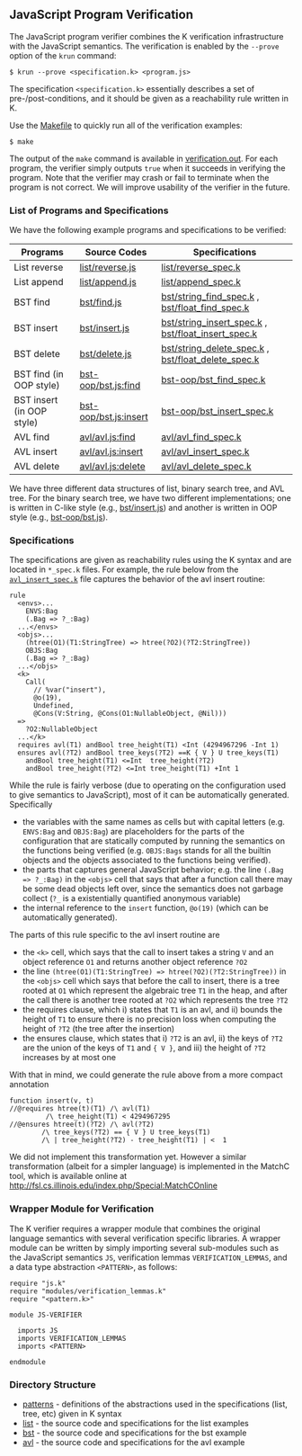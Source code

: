## JavaScript Program Verification

The JavaScript program verifier combines the K verification infrastructure with the JavaScript semantics.
The verification is enabled by the `--prove` option of the `krun` command:
```
$ krun --prove <specification.k> <program.js>
```
The specification `<specification.k>` essentially describes a set of pre-/post-conditions,
and it should be given as a reachability rule written in K.

Use the [Makefile](Makefile) to quickly run all of the verification examples:
```
$ make
```
The output of the ```make``` command is available in [verification.out](verification.out).
For each program, the verifier simply outputs ```true```  when it succeeds in verifying the program.
Note that the verifier may crash or fail to terminate when the program is not correct.
We will improve usability of the verifier in the future.


### List of Programs and Specifications

We have the following example programs and specifications to be verified:

| Programs     | Source Codes                         | Specifications                                       |
|--------------|--------------------------------------|------------------------------------------------------|
| List reverse | [list/reverse.js](list/reverse.js)   | [list/reverse_spec.k](list/reverse_spec.k)           |
| List append  | [list/append.js](list/append.js)     | [list/append_spec.k](list/append_spec.k)             |
| BST find     | [bst/find.js](bst/find.js)           | [bst/string_find_spec.k](bst/string_find_spec.k)     , [bst/float_find_spec.k](bst/float_find_spec.k)     |
| BST insert   | [bst/insert.js](bst/insert.js)       | [bst/string_insert_spec.k](bst/string_insert_spec.k) , [bst/float_insert_spec.k](bst/float_insert_spec.k) |
| BST delete   | [bst/delete.js](bst/delete.js)       | [bst/string_delete_spec.k](bst/string_delete_spec.k) , [bst/float_delete_spec.k](bst/float_delete_spec.k) |
| BST find (in OOP style)   | [bst-oop/bst.js:find](bst-oop/bst.js#L47)   | [bst-oop/bst_find_spec.k](bst-oop/bst_find_spec.k) |
| BST insert (in OOP style) | [bst-oop/bst.js:insert](bst-oop/bst.js#L31) | [bst-oop/bst_insert_spec.k](bst-oop/bst_insert_spec.k) |
| AVL find     | [avl/avl.js:find](avl/avl.js#L90)    | [avl/avl_find_spec.k](avl/avl_find_spec.k)           |
| AVL insert   | [avl/avl.js:insert](avl/avl.js#L102) | [avl/avl_insert_spec.k](avl/avl_insert_spec.k)       |
| AVL delete   | [avl/avl.js:delete](avl/avl.js#L120) | [avl/avl_delete_spec.k](avl/avl_delete_spec.k)       |

We have three different data structures of list, binary search tree, and AVL tree.
For the binary search tree, we have two different implementations; one is written in C-like style (e.g., [bst/insert.js](bst/insert.js)) and another is written in OOP style (e.g., [bst-oop/bst.js](bst-oop/bst.js)).

### Specifications

The specifications are given as reachability rules using the K syntax and are
located in `*_spec.k` files.
For example, the rule below from the
[`avl_insert_spec.k`](avl/avl_insert_spec.k)
file captures the behavior of the avl insert routine:
```
rule
  <envs>...
    ENVS:Bag
    (.Bag => ?_:Bag)
  ...</envs>
  <objs>...
    (htree(O1)(T1:StringTree) => htree(?O2)(?T2:StringTree))
    OBJS:Bag
    (.Bag => ?_:Bag)
  ...</objs>
  <k>
    Call(
      // %var("insert"),
      @o(19),
      Undefined,
      @Cons(V:String, @Cons(O1:NullableObject, @Nil)))
  =>
    ?O2:NullableObject
  ...</k>
  requires avl(T1) andBool tree_height(T1) <Int (4294967296 -Int 1)
  ensures avl(?T2) andBool tree_keys(?T2) ==K { V } U tree_keys(T1)
    andBool tree_height(T1) <=Int  tree_height(?T2)
    andBool tree_height(?T2) <=Int tree_height(T1) +Int 1
```

While the rule is fairly verbose (due to operating on the configuration used to
give semantics to JavaScript), most of it can be automatically generated.
Specifically
 * the variables with the same names as cells but with capital letters (e.g.
   `ENVS:Bag` and `OBJS:Bag`) are placeholders for the parts of the configuration that are
   statically computed by running the semantics on the functions being verified
   (e.g. `OBJS:Bags` stands for all the builtin objects and the objects associated
   to the functions being verified).
 * the parts that captures general JavaScript behavior; e.g. the line
   `(.Bag => ?_:Bag)`
   in the `<objs>` cell that says that after a function call there may be some
   dead objects left over, since the semantics does not garbage collect (`?_` is a
   existentially quantified anonymous variable)
 * the internal reference to the `insert` function, `@o(19)` (which can be automatically generated).

The parts of this rule specific to the avl insert routine are
 * the `<k>` cell, which says that the call to insert takes a string `V` and an
   object reference `O1` and returns another object reference `?O2`
 * the line
   `(htree(O1)(T1:StringTree) => htree(?O2)(?T2:StringTree))`
   in the `<objs>` cell which says that before the call to insert, there is a tree
   rooted at `O1` which represent the algebraic tree `T1` in the heap, and after the
   call there is another tree rooted at `?O2` which represents the tree `?T2`
 * the requires clause, which i) states that `T1` is an avl, and ii) bounds the
   height of `T1` to ensure there is no precision loss when computing the height of
   `?T2` (the tree after the insertion)
 * the ensures clause, which states that i) `?T2` is an avl, ii) the keys of `?T2`
   are the union of the keys of `T1` and `{ V }`, and iii) the height of `?T2`
   increases by at most one

With that in mind, we could generate the rule above from a more compact
annotation
```
function insert(v, t)
//@requires htree(t)(T1) /\ avl(T1)
         /\ tree_height(T1) < 4294967295
//@ensures htree(t)(?T2) /\ avl(?T2)
        /\ tree_keys(?T2) == { V } U tree_keys(T1)
        /\ | tree_height(?T2) - tree_height(T1) | <  1
```

We did not implement this transformation yet. However a similar transformation
(albeit for a simpler language) is implemented in the MatchC tool, which is
available online at
    http://fsl.cs.illinois.edu/index.php/Special:MatchCOnline 


### Wrapper Module for Verification

The K verifier requires a wrapper module that combines the original language semantics with several verification specific libraries. A wrapper module can be written by simply importing several sub-modules such as the JavaScript semantics `JS`, verification lemmas `VERIFICATION_LEMMAS`, and a data type abstraction `<PATTERN>`, as follows:
```
require "js.k"
require "modules/verification_lemmas.k"
require "<pattern.k>"

module JS-VERIFIER

  imports JS
  imports VERIFICATION_LEMMAS
  imports <PATTERN>

endmodule
```


### Directory Structure

 * [patterns](patterns) - definitions of the abstractions used in the specifications (list, tree, etc) given in K syntax
 * [list](list)     - the source code and specifications for the list examples
 * [bst](bst)      - the source code and specifications for the bst example
 * [avl](avl)      - the source code and specifications for the avl example


